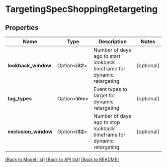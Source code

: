 # TargetingSpecShoppingRetargeting

## Properties

Name | Type | Description | Notes
------------ | ------------- | ------------- | -------------
**lookback_window** | Option<**i32**> | Number of days ago to start lookback timeframe for dynamic retargeting | [optional]
**tag_types** | Option<**Vec<i32>**> | Event types to target for dynamic retargeting | [optional]
**exclusion_window** | Option<**i32**> | Number of days ago to stop lookback timeframe for dynamic retargeting | [optional]

[[Back to Model list]](../README.md#documentation-for-models) [[Back to API list]](../README.md#documentation-for-api-endpoints) [[Back to README]](../README.md)


